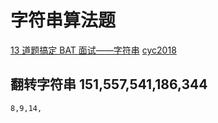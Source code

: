 # 字符串算法题
[13 道题搞定 BAT 面试——字符串](https://zhuanlan.zhihu.com/p/43824258)
[cyc2018](https://cyc2018.github.io/CS-Notes/#/notes/Leetcode%20%E9%A2%98%E8%A7%A3%20-%20%E5%AD%97%E7%AC%A6%E4%B8%B2)
## 翻转字符串 151,557,541,186,344
```markdown
8,9,14,
```

